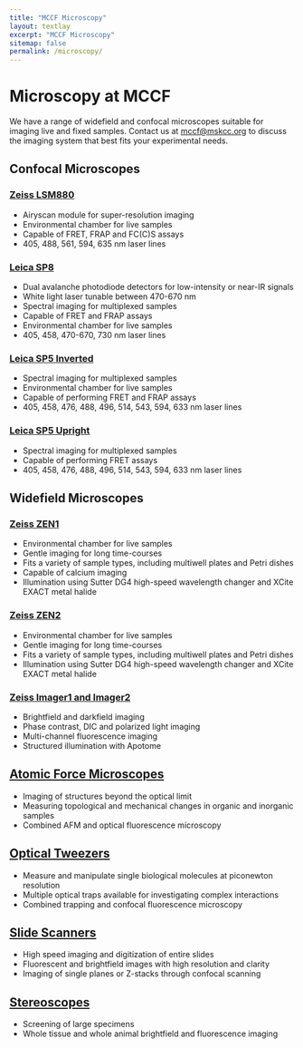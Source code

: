 ```yaml
---
title: "MCCF Microscopy"
layout: textlay
excerpt: "MCCF Microscopy"
sitemap: false
permalink: /microscopy/
---
```


# Microscopy at MCCF

We have a range of widefield and confocal microscopes suitable for imaging live and fixed samples. Contact us at <mccf@mskcc.org> to discuss the imaging system that best fits your experimental needs.

## Confocal Microscopes
### [Zeiss LSM880](lsm880)

- Airyscan module for super-resolution imaging
- Environmental chamber for live samples
- Capable of FRET, FRAP and FC(C)S assays
- 405, 488, 561, 594, 635 nm laser lines

### [Leica SP8](sp8)

- Dual avalanche photodiode detectors for low-intensity or near-IR signals
- White light laser tunable between 470-670 nm
- Spectral imaging for multiplexed samples
- Capable of FRET and FRAP assays
- Environmental chamber for live samples
- 405, 458, 470-670, 730 nm laser lines

### [Leica SP5 Inverted](sp5i)

- Spectral imaging for multiplexed samples
- Environmental chamber for live samples
- Capable of performing FRET and FRAP assays
- 405, 458, 476, 488, 496, 514, 543, 594, 633 nm laser lines
 
### [Leica SP5 Upright](sp5u)

- Spectral imaging for multiplexed samples
- Capable of performing FRET assays
- 405, 458, 476, 488, 496, 514, 543, 594, 633 nm laser lines

## Widefield Microscopes
### [Zeiss ZEN1](zen1)

- Environmental chamber for live samples
- Gentle imaging for long time-courses 
- Fits a variety of sample types, including multiwell plates and Petri dishes
- Capable of calcium imaging
- Illumination using Sutter DG4 high-speed wavelength changer and XCite EXACT metal halide

### [Zeiss ZEN2](zen2)

- Environmental chamber for live samples
- Gentle imaging for long time-courses
- Fits a variety of sample types, including multiwell plates and Petri dishes
- Illumination using Sutter DG4 high-speed wavelength changer and XCite EXACT metal halide

### [Zeiss Imager1 and Imager2](imager)

- Brightfield and darkfield imaging
- Phase contrast, DIC and polarized light imaging
- Multi-channel fluorescence imaging
- Structured illumination with Apotome

## [Atomic Force Microscopes](afm)

- Imaging of structures beyond the optical limit
- Measuring topological and mechanical changes in organic and inorganic samples
- Combined AFM and optical fluorescence microscopy

## [Optical Tweezers](ctrap)

- Measure and manipulate single biological molecules at piconewton resolution
- Multiple optical traps available for investigating complex interactions
- Combined trapping and confocal fluorescence microscopy 

## [Slide Scanners](scanners)

- High speed imaging and digitization of entire slides
- Fluorescent and brightfield images with high resolution and clarity
- Imaging of single planes or Z-stacks through confocal scanning

## [Stereoscopes](lumar)

- Screening of large specimens
- Whole tissue and whole animal brightfield and fluorescence imaging

